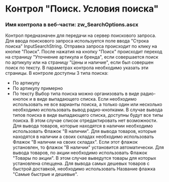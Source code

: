﻿---
description: 2.5.0.0
---
# Контрол "Поиск. Условия поиска"
### Имя контрола в веб-части: zw_SearchOptions.ascx
Контрол предназначен для передачи на сервер поискового запроса.
Для ввода поискового запроса используется поле ввода "Строка поиска" InputSearchString. Отправка запроса происходит по клику на кнопке "Поиск".
После нажатия на кнопку "Поиск" происходит переход на страницу "Уточнение артикула и бренда", если совершается поиск по артикулу или на страницу "Цены и наличие", если был совершен поиск по тексту.
В параметрах контрола необходимо указать эти страницы.
В контроле доступны 3 типа поиска:
- По артикулу
- По артикулу примерно
- По тексту
Выбор типа поиска можно организовать в виде радио-кнопок и в виде выпадающего списка. 
Если необходимо использовать не все варианты поиска, а только один или несколько необходимо использовать вывод радио-кнопками.
В случае вывода типов поиска в виде выпадающего списка, доступны будут все типы поиска. В этом случае список отредактировать нет возможности.
Для вывода товаров, которые находятся в наличии необходимо использовать Флажок "В наличии".
Для вывода товаров, которые находятся в наличии а своих складах необходимо использовать Флажок "В наличии на своих складах". Если этот флажок установлен, то флажок "В наличии" установится автоматически.
Для вывода товаров, по акции необходимо использовать Флажок "Товары по акции". В этом случае выведутся товары для которых установлена спеццена.
Для вывода самых дешевых товаров с быстрой доставкой, необходимо использовать Название флажка "Самые быстрые и дешевые".
